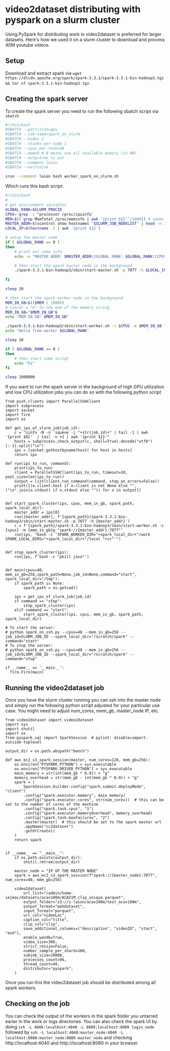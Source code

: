 # video2dataset distributing with pyspark on a slurm cluster

Using PySpark for distributing work in video2dataset is preferred for larger datasets. Here's how we used it on a slurm cluster to download and process 40M youtube videos.

## Setup

Download and extract spark via ```wget https://dlcdn.apache.org/spark/spark-3.3.1/spark-3.3.1-bin-hadoop3.tgz && tar xf spark-3.3.1-bin-hadoop3.tgz```.

## Creating the spark server

To create the spark server you need to run the following sbatch script via ```sbatch```

```bash
#!/bin/bash
#SBATCH --partition=gpu
#SBATCH --job-name=spark_on_slurm
#SBATCH --nodes 2
#SBATCH --ntasks-per-node 1
#SBATCH --cpus-per-task=48
#SBATCH --mem=0 # 0 means use all available memory (in MB)
#SBATCH --output=%x_%j.out
#SBATCH --comment laion
#SBATCH --exclusive

srun --comment laion bash worker_spark_on_slurm.sh
```

Which runs this bash script:

```bash
#!/bin/bash
#
# get environment variables
GLOBAL_RANK=$SLURM_PROCID
CPUS=`grep -c ^processor /proc/cpuinfo`
MEM=$((`grep MemTotal /proc/meminfo | awk '{print $2}'`/1000)) # seems to be in MB
MASTER_ADDR=$(scontrol show hostnames "$SLURM_JOB_NODELIST" | head -n 1)
LOCAL_IP=$(hostname -I | awk '{print $1}')

# setup the master node
if [ $GLOBAL_RANK == 0 ]
then
    # print out some info
    echo -e "MASTER ADDR: $MASTER_ADDR\tGLOBAL RANK: $GLOBAL_RANK\tCPUS PER TASK: $CPUS\tMEM PER NODE: $MEM"

    # then start the spark master node in the background
    ./spark-3.3.1-bin-hadoop3/sbin/start-master.sh -p 7077 -h $LOCAL_IP
   
fi

sleep 10

# then start the spark worker node in the background
MEM_IN_GB=$(($MEM / 1000))
# concat a "G" to the end of the memory string
MEM_IN_GB="$MEM_IN_GB"G
echo "MEM IN GB: $MEM_IN_GB"

./spark-3.3.1-bin-hadoop3/sbin/start-worker.sh -c $CPUS -m $MEM_IN_GB "spark://$MASTER_ADDR:7077"
echo "Hello from worker $GLOBAL_RANK"

sleep 10

if [ $GLOBAL_RANK == 0 ]
then
    # then start some script
    echo "hi"
fi

sleep 1000000
```

If you want to run the spark server in the background of high GPU utilization and low CPU utilization jobs you can do so with the following python script

```python3
from pssh.clients import ParallelSSHClient
import subprocess
import socket
import fire
import os

def get_ips_of_slurm_job(job_id):
    c = "sinfo -N -n `squeue -j "+str(job_id)+" | tail -1 | awk '{print $8}'` | tail -n +2 | awk '{print $1}'"
    hosts = subprocess.check_output(c, shell=True).decode("utf8")[:-1].split("\n")
    ips = [socket.gethostbyname(host) for host in hosts]
    return ips

def run(ips_to_run, command):
    print(ips_to_run)
    client = ParallelSSHClient(ips_to_run, timeout=10, pool_size=len(ips_to_run))
    output = list(client.run_command(command, stop_on_errors=False))
    print([(o.client.host if o.client is not None else "", ("\n".join(o.stdout) if o.stdout else "")) for o in output])


def start_spark_cluster(ips, cpus, mem_in_gb, spark_path, spark_local_dir):
    master_addr = ips[0]
    run([master_addr], f'{spark_path}/spark-3.3.1-bin-hadoop3/sbin/start-master.sh -p 7077 -h {master_addr}')
    c = f'{spark_path}/spark-3.3.1-bin-hadoop3/sbin/start-worker.sh -c {cpus} -m {mem_in_gb}g "spark://{master_addr}:7077"'
    run(ips, "bash -c 'SPARK_WORKER_DIR="+spark_local_dir+"/work SPARK_LOCAL_DIRS="+spark_local_dir+"/local "+c+"'")


def stop_spark_cluster(ips):
    run(ips, f'bash -c "pkill java"')


def main(cpus=48, mem_in_gb=256,spark_path=None,job_id=None,command="start", spark_local_dir="/tmp"):
    if spark_path is None:
        spark_path = os.getcwd()
    
    ips = get_ips_of_slurm_job(job_id)
    if command == "stop":
        stop_spark_cluster(ips)
    elif command == "start":
        start_spark_cluster(ips, cpus, mem_in_gb, spark_path, spark_local_dir)

# To start the server:
# python spark_on_ssh.py --cpus=48 --mem_in_gb=256 --job_id=SLURM_JOB_ID --spark_local_dir="/scratch/spark" --command="start"
# To stop the server:
# python spark_on_ssh.py --cpus=48 --mem_in_gb=256 --job_id=SLURM_JOB_ID --spark_local_dir="/scratch/spark" --command="stop"

if __name__ == '__main__':
  fire.Fire(main)
```





## Running the video2dataset job

Once you have the slurm cluster running you can ssh into the master node and simply run the following python script adjusted for your particular use case. You might need to adjust num_cores, mem_gb, master_node IP, etc.

```python3
from video2dataset import video2dataset
import sys
import shutil
import os
from pyspark.sql import SparkSession  # pylint: disable=import-outside-toplevel

output_dir = os.path.abspath("bench")

def aws_ec2_s3_spark_session(master, num_cores=128, mem_gb=256):
    os.environ["PYSPARK_PYTHON"] = sys.executable
    os.environ["PYSPARK_DRIVER_PYTHON"] = sys.executable
    main_memory = str(int(mem_gb * 0.9)) + "g"
    memory_overhead = str(mem_gb - int(mem_gb * 0.9)) + "g"
    spark = (
        SparkSession.builder.config("spark.submit.deployMode", "client")
        .config("spark.executor.memory", main_memory)
        .config("spark.executor.cores", str(num_cores))  # this can be set to the number of cores of the machine
        .config("spark.task.cpus", "1")
        .config("spark.executor.memoryOverhead", memory_overhead)
        .config("spark.task.maxFailures", "2")
        .master(master)  # this should be set to the spark master url
        .appName("cc2dataset")
        .getOrCreate()
    )
    return spark


if __name__ == "__main__":
    if os.path.exists(output_dir):
        shutil.rmtree(output_dir)

    master_node = "IP OF THE MASTER NODE"
    spark = aws_ec2_s3_spark_session(f"spark://{master_node}:7077", num_cores=48, mem_gb=256)

    video2dataset(
        url_list="/admin/home-iejmac/datasets/acav100m/ACAV1M_clip_unique.parquet",
        output_folder="s3://s-laion/acav100m/test_acav100m",
        output_format="webdataset",
        input_format="parquet",
        url_col="videoLoc",
        caption_col="title",
        clip_col="clip",
        save_additional_columns=["description", "videoID", "start", "end"],
        enable_wandb=True,
        video_size=360,
        strict_resize=False,
        number_sample_per_shard=100,
        subjob_size=10000,
        processes_count=96,
        thread_count=48,
        distributor="pyspark",
    )
```

Once you run this the video2dataset job should be distributed among all spark workers.

## Checking on the job

You can check the output of the workers in the spark folder you untarred earier in the work or logs directories. You can also check the spark UI by doing ```ssh -L 4040:localhost:4040 -L 8080:localhost:8080 login_node``` followed by ```ssh -L localhost:4040:master_node:4040 -L localhost:8080:master_node:8080 master_node``` and checking http://localhost:4040 and http://localhost:8080 in your browser.
